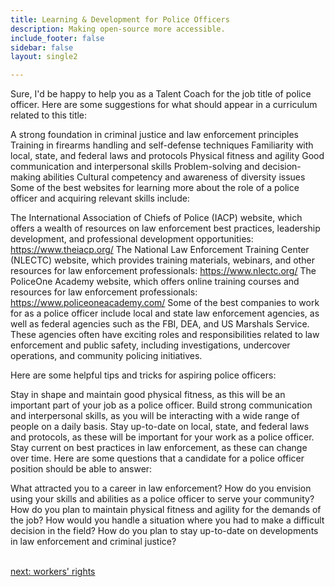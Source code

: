 ```yaml
---
title: Learning & Development for Police Officers
description: Making open-source more accessible.
include_footer: false
sidebar: false
layout: single2

---
```


<p>
Sure, I'd be happy to help you as a Talent Coach for the job title of police officer. Here are some suggestions for what should appear in a curriculum related to this title:

A strong foundation in criminal justice and law enforcement principles
Training in firearms handling and self-defense techniques
Familiarity with local, state, and federal laws and protocols
Physical fitness and agility
Good communication and interpersonal skills
Problem-solving and decision-making abilities
Cultural competency and awareness of diversity issues
Some of the best websites for learning more about the role of a police officer and acquiring relevant skills include:

The International Association of Chiefs of Police (IACP) website, which offers a wealth of resources on law enforcement best practices, leadership development, and professional development opportunities: https://www.theiacp.org/
The National Law Enforcement Training Center (NLECTC) website, which provides training materials, webinars, and other resources for law enforcement professionals: https://www.nlectc.org/
The PoliceOne Academy website, which offers online training courses and resources for law enforcement professionals: https://www.policeoneacademy.com/
Some of the best companies to work for as a police officer include local and state law enforcement agencies, as well as federal agencies such as the FBI, DEA, and US Marshals Service. These agencies often have exciting roles and responsibilities related to law enforcement and public safety, including investigations, undercover operations, and community policing initiatives.

Here are some helpful tips and tricks for aspiring police officers:

Stay in shape and maintain good physical fitness, as this will be an important part of your job as a police officer.
Build strong communication and interpersonal skills, as you will be interacting with a wide range of people on a daily basis.
Stay up-to-date on local, state, and federal laws and protocols, as these will be important for your work as a police officer.
Stay current on best practices in law enforcement, as these can change over time.
Here are some questions that a candidate for a police officer position should be able to answer:

What attracted you to a career in law enforcement?
How do you envision using your skills and abilities as a police officer to serve your community?
How do you plan to maintain physical fitness and agility for the demands of the job?
How would you handle a situation where you had to make a difficult decision in the field?
How do you plan to stay up-to-date on developments in law enforcement and criminal justice?

<br>
<a href="https://workdojos.com/lawenforcement/rights">next: workers' rights</a>
</p>